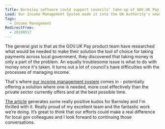 ```yaml
---
Title: Barnsley software could support councils’ take-up of GOV.UK Pay
Lead: Our Income Management System made it into the UK Authority's newsfeed this morning, presented as being a potential solution to increasing local government take up of GOV.UK Pay across the country.
Tags: 
  - Income Management
RedirectFrom:
  - 20190517
---
```


The general gist is that as the GOV.UK Pay product team have researched what would be needed to make their solution the tool of choice for taking payments across local government, they discovered that taking money is only a part of the problem. An equally troublesome issue is what to do with money once it's taken. It turns out a lot of council's have difficulties with the processes of managing income.

That's where [our income management system](/20190522) comes in - potentially offering a solution where one is needed, more cost effectively than the private sector currently offers and at the best possible time.

[The article](https://www.ukauthority.com/articles/barnsley-software-could-support-councils-take-up-of-govuk-pay/) generates some really positive kudos for Barnsley and I'm thrilled with it. Really proud of my excellent team and the fantastic work we’re doing. It’s great to think that our efforts could make a real difference for local gov colleagues and I look forward to continuing those conversations.